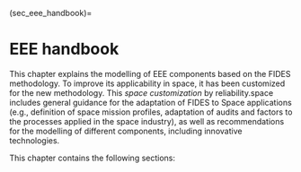<!--- Copyright (C) Matrisk GmbH 2022 -->

(sec_eee_handbook)=
# EEE handbook

This chapter explains the modelling of EEE components based on the FIDES methodology. To improve its applicability in space, it has been customized for the new methodology. This *space customization* by reliability.space includes general guidance for the adaptation of FIDES to Space applications (e.g., definition of space mission profiles, adaptation of audits and factors to the processes applied in the space industry), as well as recommendations for the modelling of different components, including innovative technologies.


This chapter contains the following sections:
```{tableofcontents}
```
